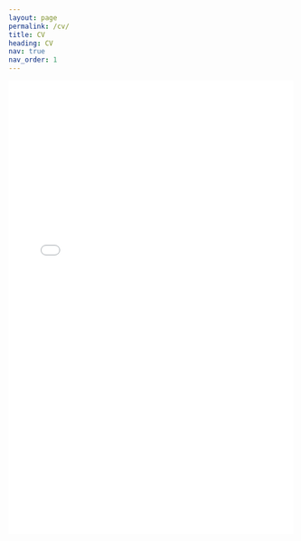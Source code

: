 ```yaml
---
layout: page
permalink: /cv/
title: CV
heading: CV
nav: true
nav_order: 1
---
```


<center>
<object data="/assets/pdf/cv.pdf#view=FitH&pagemode=none" width="100%" height="800px" type="application/pdf">
    <embed src="/assets/pdf/cv.pdf#view=FitH&pagemode=none" width="100%" height="800px" type="application/pdf" />
</object>
</center>
